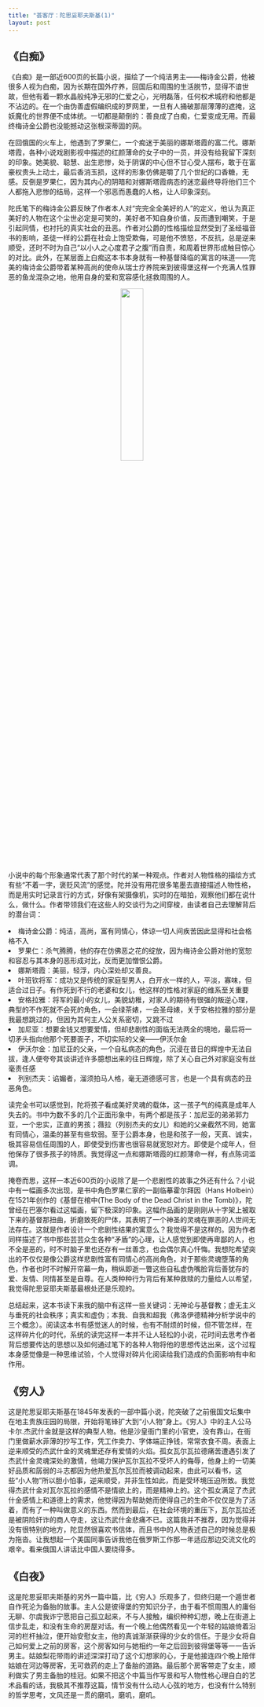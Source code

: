 ```yaml
---
title: "荟客厅：陀思妥耶夫斯基(1)"
layout: post
---
```


## 《白痴》

<p> 《白痴》是一部近600页的长篇小说，描绘了一个纯洁男主——梅诗金公爵，他被很多人视为白痴，因为长期在国外疗养，回国后和周围的生活脱节，显得不谙世故，但他有着一颗水晶般纯净无邪的仁爱之心，光明磊落，任何权术城府和他都是不沾边的。在一个由伪善虚假编织成的罗网里，一旦有人捅破那层薄薄的遮掩，这妖魔化的世界便不成体统。一切都是颠倒的：善良成了白痴，仁爱变成无用。而最终梅诗金公爵也没能撼动这张根深蒂固的网。</p>

<p> 在回俄国的火车上，他遇到了罗果仁，一个痴迷于美丽的娜斯塔霞的富二代。娜斯塔霞，各种小说戏剧影视中描述的红颜薄命的女子中的一员，并没有给我留下深刻的印象。她美貌、聪慧、出生悲惨，处于阴谋的中心但不甘心受人摆布，敢于在富豪权贵头上动土，最后香消玉损，这样的形象仿佛是嚼了几个世纪的口香糖，无感。反倒是罗果仁，因为其内心的阴暗和对娜斯塔霞病态的迷恋最终导将他们三个人都拖入悲惨的结局，这样一个邪恶而愚蠢的人格，让人印象深刻。</p>

<p> 陀氏笔下的梅诗金公爵反映了作者本人对“完完全全美好的人”的定义，他认为真正美好的人物在这个尘世必定是可笑的，美好者不知自身价值，反而遭到嘲笑，于是引起同情，也衬托的真实社会的丑恶。作者对公爵的性格描绘显然受到了圣经福音书的影响，圣徒一样的公爵在社会上饱受欺侮，可是他不愤怒，不反抗，总是逆来顺受，还时不时为自己“以小人之心度君子之腹”而自责，和周着世界形成触目惊心的对比。此外，在某层面上白痴这本书本身就有一种基督降临的寓言的味道——完美的梅诗金公爵带着某种高尚的使命从瑞士疗养院来到彼得堡这样一个充满人性罪恶的鱼龙混杂之地，他用自身的爱和宽容感化拯救周围的人。</p>

<p align="center">
  <img src="http://linhui.org/images/posts/idiot.png"  width="30%" />
</p>

<p> 小说中的每个形象通常代表了那个时代的某一种观点。作者对人物性格的描绘方式有些“不着一字，褒贬风流”的感觉。陀并没有用花很多笔墨去直接描述人物性格，而是用实时记录言行的方式，好像有架摄像机，实时的在暗拍，观察他们都在说什么，做什么。作者带领我们在这些人的交谈行为之间穿梭，由读者自己去理解背后的潜台词：</p> 

<li> 梅诗金公爵：纯洁，高尚，富有同情心，体谅一切人间疾苦因此显得和社会格格不入</li>
<li>罗果仁：杀气腾腾，他的存在仿佛恶之花的绽放，因为梅诗金公爵对他的宽恕和容忍与其本身的恶形成对比，反而更加憎恨公爵。</li>
<li>娜斯塔霞：美丽，轻浮，内心深处却又善良。</li>
<li>叶班钦将军：成功又是传统的家庭型男人，白开水一样的人，平淡，寡味，但适合过日子。有作死到不行的老婆和女儿，他这样的性格对家庭的维系至关重要</li>
<li>安格拉雅：将军的最小的女儿，美貌幼稚，对家人的期待有很强的叛逆心理，典型的不作死就不会死的角色，一会绿茶婊，一会圣母婊，关于安格拉雅的部分是我最想跳过的，但因为其何主人公关系密切，又跳不过</li>
<li>加尼亚：想要金钱又想要爱情，但却悲剧性的面临无法两全的境地，最后将一切矛头指向他那个死要面子，不切实际的父亲——伊沃尔金</li>
<li>伊沃尔金：加尼亚的父亲，一个自私病态的角色，沉浸在昔日的辉煌中无法自拔，逢人便夸夸其谈讲述许多臆想出来的往日辉煌，除了关心自己外对家庭没有丝毫责任感</li>
<li>列别杰夫：谄媚者，溜须拍马人格，毫无道德感可言，也是一个具有病态的丑恶角色。</li>

<p> 读完全书可以感觉到，陀将孩子看成美好灵魂的载体，这一孩子气的纯真是成年人失去的。书中为数不多的几个正面形象中，有两个都是孩子：加尼亚的弟弟郭力亚，一个忠实，正直的男孩；薇拉（列别杰夫的女儿）和她的父亲截然不同，她富有同情心，温柔的甚至有些软弱。至于公爵本身，也是和孩子一般，天真、诚实，极其容易信任周围的人，即使受到伤害也很容易就宽恕对方。即使是个成年人，但他保存了很多孩子的特质。我觉得这一点和娜斯塔霞的红颜薄命一样，有点陈词滥调。</p>

<p> 掩卷而思，这样一本近600页的小说除了是一个悲剧性的故事之外还有什么？小说中有一幅画多次出现，是书中角色罗果仁家的一副临摹霍尔拜因（Hans Holbein）在1521年创作的《基督在棺中(The Body of the Dead Christ in the Tomb)》，陀曾经在巴塞尔看过这幅画，留下极深的印象。这幅作品画的是刚刚从十字架上被取下来的基督那扭曲，折磨致死的尸体，其表明了一个神圣的灵魂在罪恶的人世间无法存在。这就是作者设计一个悲剧性结果的寓意么？我觉得不是这样的。因为作者同样描述了书中那些芸芸众生各种“矛盾”的心理，让人感觉到即使再卑鄙的人，也不全是恶的，时不时脑子里也还存有一丝善念，也会偶尔真心忏悔。我想陀希望突出的不仅仅是像公爵这样悲剧性富有同情心的高尚角色，对于那些灵魂堕落的角色，作者也时不时解开帘幕一角，稍纵即逝一瞥这些自私虚伪嘴脸背后善犹存的爱、友情、同情甚至是自尊。在人类种种行为背后有某种救赎的力量给人以希望，我觉得陀思妥耶夫斯基最根处还是乐观的。</p>
<p> 总结起来，这本书读下来我的脑中有这样一些关键词：无神论与基督教；虚无主义与垂死的社会秩序；真实和虚伪；本我、自我和超我（弗洛伊德精神分析学说中的三个概念）。阅读这本书有感觉迷人的时候，也有不耐烦的时候，但不管怎样，在这样碎片化的时代，系统的读完这样一本并不让人轻松的小说，花时间去思考作者背后想要传达的思想以及如何通过笔下的各种人物将他的思想传达出来，这个过程本身感觉像是一种思维试验，个人觉得对碎片化阅读给我们造成的负面影响有中和作用。</p>


##  《穷人》

<p>这是陀思妥耶夫斯基在1845年发表的一部中篇小说，陀突破了之前俄国文坛集中在地主贵族庄园的局限，开始将笔锋扩大到“小人物”身上。《穷人》中的主人公马卡尔.杰武什金就是这样的典型人物。他是沙皇衙门里的小官吏，没有靠山，在衙门里做薪水菲薄的抄写工作，凭工作卖力、字体端正挣钱，常常衣食不周。表面上逆来顺受的杰武什金的灵魂里还存有爱情的火焰。孤女瓦尔瓦拉德痛苦遭遇引发了杰武什金灵魂深处的激情，他竭力保护瓦尔瓦拉不受坏人的侮辱，他身上的一切美好品质和孱弱的斗志都因为他热爱瓦尔瓦拉而被调动起来，由此可以看书，这些“小人物”所以胆小怕事，逆来顺受，并非生性如此，而是受环境压迫所致。我觉得杰武什金对瓦尔瓦拉的感情不是情欲上的，而是精神上的。这个孤女满足了杰武什金感情上和道德上的需求，他觉得因为帮助她而使得自己的生命不仅仅是为了活着，而有了一种叫做意义的东西。然而到最后，在社会环境的重压下，瓦尔瓦拉还是被阴险奸诈的商人夺走，这让杰武什金悲痛不已。这篇我并不推荐，因为觉得并没有很特别的地方，陀显然很喜欢书信体，而且书中的人物表述自己的时候总是极为拖沓。让我想起一个美国同事告诉我他在俄罗斯工作那一年适应那边交流文化的艰辛。看来俄国人讲话比中国人要绕得多。</p>


##  《白夜》

<p>这是陀思妥耶夫斯基的另外一篇中篇，比《穷人》乐观多了，但终归是一个遁世者自作死沦为备胎的故事。主人公是彼得堡的穷知识分子，由于看不惯周围人的庸俗无聊、尔虞我诈宁愿把自己孤立起来，不与人接触，编织种种幻想，晚上在街道上信步乱走，和没有生命的房屋对话。有一个晚上他偶然看见一个年轻的姑娘倚着沿河的栏杆抽泣，便开始安慰女主，他的真诚渐渐获得的少女的信任。于是少女将自己如何爱上之前的房客，这个房客如何与她相约一年之后回到彼得堡等等一一告诉男主。姑娘梨花带雨的讲述深深打动了这个幻想家的心，于是他接连四个晚上陪伴姑娘在河边等房客，无可救药的走上了备胎的道路。最后那个房客带走了女主，顺利做实了男主备胎的桂冠。如果不把这个中篇当作写景和写人物性格心理自白的艺术品看的话，我极其不推荐这篇，情节没有什么动人心弦的地方，也没有什么特别的哲学思考，文风还是一贯的磨叽，磨叽，磨叽。</p>


